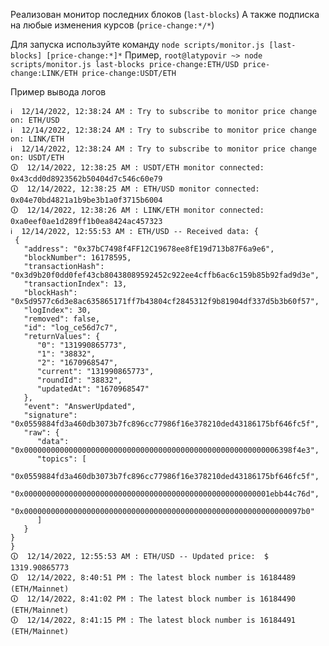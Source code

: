 Реализован монитор последних блоков (```last-blocks```)
А также подписка на любые изменения курсов (```price-change:*/*```)

Для запуска используйте команду ```node scripts/monitor.js [last-blocks] [price-change:*]*```
Пример, ```root@latypovir ~> node scripts/monitor.js last-blocks price-change:ETH/USD price-change:LINK/ETH price-change:USDT/ETH```

Пример вывода логов
```
ℹ  12/14/2022, 12:38:24 AM : Try to subscribe to monitor price change on: ETH/USD
ℹ  12/14/2022, 12:38:24 AM : Try to subscribe to monitor price change on: LINK/ETH
ℹ  12/14/2022, 12:38:24 AM : Try to subscribe to monitor price change on: USDT/ETH
🛈  12/14/2022, 12:38:25 AM : USDT/ETH monitor connected: 0x43cdd0d8923562b50404d7c546c60e79 
🛈  12/14/2022, 12:38:25 AM : ETH/USD monitor connected: 0x04e70bd4821a1b9be3b1a0f3715b6004 
🛈  12/14/2022, 12:38:26 AM : LINK/ETH monitor connected: 0xa0eef0ae1d289ff1b0ea8424ac457323 
ℹ  12/14/2022, 12:55:53 AM : ETH/USD -- Received data: {
 {
   "address": "0x37bC7498f4FF12C19678ee8fE19d713b87F6a9e6",
   "blockNumber": 16178595,
   "transactionHash": "0x3d9b20f0dd0fef43cb80438089592452c922ee4cffb6ac6c159b85b92fad9d3e",
   "transactionIndex": 13,
   "blockHash": "0x5d9577c6d3e8ac635865171ff7b43804cf2845312f9b81904df337d5b3b60f57",
   "logIndex": 30,
   "removed": false,
   "id": "log_ce56d7c7",
   "returnValues": {
      "0": "131990865773",
      "1": "38832",
      "2": "1670968547",
      "current": "131990865773",
      "roundId": "38832",
      "updatedAt": "1670968547"
   },
   "event": "AnswerUpdated",
   "signature": "0x0559884fd3a460db3073b7fc896cc77986f16e378210ded43186175bf646fc5f",
   "raw": {
      "data": "0x000000000000000000000000000000000000000000000000000000006398f4e3",
      "topics": [
         "0x0559884fd3a460db3073b7fc896cc77986f16e378210ded43186175bf646fc5f",
         "0x0000000000000000000000000000000000000000000000000000001ebb44c76d",
         "0x00000000000000000000000000000000000000000000000000000000000097b0"
      ]
   }
} 
}
🛈  12/14/2022, 12:55:53 AM : ETH/USD -- Updated price:  $ 1319.90865773
🛈  12/14/2022, 8:40:51 PM : The latest block number is 16184489 (ETH/Mainnet) 
🛈  12/14/2022, 8:41:02 PM : The latest block number is 16184490 (ETH/Mainnet) 
🛈  12/14/2022, 8:41:15 PM : The latest block number is 16184491 (ETH/Mainnet)
```
